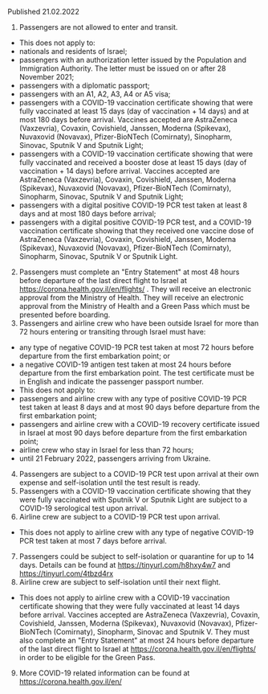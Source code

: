 Published 21.02.2022
1. Passengers are not allowed to enter and transit.
- This does not apply to:
- nationals and residents of Israel;
- passengers with an authorization letter issued by the Population and Immigration Authority. The letter must be issued on or after 28 November 2021;
- passengers with a diplomatic passport;
- passengers with an A1, A2, A3, A4 or A5 visa;
- passengers with a COVID-19 vaccination certificate showing that were fully vaccinated at least 15 days (day of vaccination + 14 days) and at most 180 days before arrival. Vaccines accepted are AstraZeneca (Vaxzevria), Covaxin, Covishield, Janssen, Moderna (Spikevax), Nuvaxovid (Novavax), Pfizer-BioNTech (Comirnaty), Sinopharm, Sinovac, Sputnik V and Sputnik Light;
- passengers with a COVID-19 vaccination certificate showing that were fully vaccinated and received a booster dose at least 15 days (day of vaccination + 14 days) before arrival. Vaccines accepted are AstraZeneca (Vaxzevria), Covaxin, Covishield, Janssen, Moderna (Spikevax), Nuvaxovid (Novavax), Pfizer-BioNTech (Comirnaty), Sinopharm, Sinovac, Sputnik V and Sputnik Light;
- passengers with a digital positive COVID-19 PCR test taken at least 8 days and at most 180 days before arrival;
- passengers with a digital positive COVID-19 PCR test, and a COVID-19 vaccination certificate showing that they received one vaccine dose of AstraZeneca (Vaxzevria), Covaxin, Covishield, Janssen, Moderna (Spikevax), Nuvaxovid (Novavax), Pfizer-BioNTech (Comirnaty), Sinopharm, Sinovac, Sputnik V or Sputnik Light.
2. Passengers must complete an "Entry Statement" at most 48 hours before departure of the last direct flight to Israel at <a href="https://corona.health.gov.il/en/flights/">https://corona.health.gov.il/en/flights/</a> . They will receive an electronic approval from the Ministry of Health. They will receive an electronic approval from the Ministry of Health and a Green Pass which must be presented before boarding.
3. Passengers and airline crew who have been outside Israel for more than 72 hours entering or transiting through Israel must have:
- any type of negative COVID-19 PCR test taken at most 72 hours before departure from the first embarkation point; or
- a negative COVID-19 antigen test taken at most 24 hours before departure from the first embarkation point.
The test certificate must be in English and indicate the passenger passport number.
- This does not apply to:
- passengers and airline crew with any type of positive COVID-19 PCR test taken at least 8 days and at most 90 days before departure from the first embarkation point;
- passengers and airline crew with a COVID-19 recovery certificate issued in Israel at most 90 days before departure from the first embarkation point;
- airline crew who stay in Israel for less than 72 hours;
- until 21 February 2022, passengers arriving from Ukraine.
4. Passengers are subject to a COVID-19 PCR test upon arrival at their own expense and self-isolation until the test result is ready.
5. Passengers with a COVID-19 vaccination certificate showing that they were fully vaccinated with Sputnik V or Sputnik Light are subject to a COVID-19 serological test upon arrival.
6. Airline crew are subject to a COVID-19 PCR test upon arrival.
- This does not apply to airline crew with any type of negative COVID-19 PCR test taken at most 7 days before arrival.
7. Passengers could be subject to self-isolation or quarantine for up to 14 days. Details can be found at <a href="https://tinyurl.com/h8hxy4w7">https://tinyurl.com/h8hxy4w7</a> and <a href="https://tinyurl.com/4tbzd4rx">https://tinyurl.com/4tbzd4rx</a>
8. Airline crew are subject to self-isolation until their next flight.
- This does not apply to airline crew with a COVID-19 vaccination certificate showing that they were fully vaccinated at least 14 days before arrival. Vaccines accepted are AstraZeneca (Vaxzevria), Covaxin, Covishield, Janssen, Moderna (Spikevax), Nuvaxovid (Novavax), Pfizer-BioNTech (Comirnaty), Sinopharm, Sinovac and Sputnik V. They must also complete an "Entry Statement" at most 24 hours before departure of the last direct flight to Israel at <a href="https://corona.health.gov.il/en/flights/">https://corona.health.gov.il/en/flights/</a> in order to be eligible for the Green Pass.
9. More COVID-19 related information can be found at <a href="https://corona.health.gov.il/en/">https://corona.health.gov.il/en/</a>